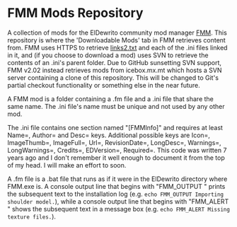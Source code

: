 # FMM Mods Repository
A collection of mods for the ElDewrito community mod manager [FMM](https://github.com/Clef-0/FMM). This repository is where the 'Downloadable Mods' tab in FMM retrieves content from. FMM uses HTTPS to retrieve [links2.txt](https://github.com/Clef-0/FMM-Mods/blob/master/meta/links2.txt) and each of the .ini files linked in it, and (if you choose to download a mod) uses SVN to retrieve the contents of an .ini's parent folder. Due to GitHub sunsetting SVN support, FMM v2.02 instead retrieves mods from icebox.mx.mt which hosts a SVN server containing a clone of this repository. This will be changed to Git's partial checkout functionality or something else in the near future.

A FMM mod is a folder containing a .fm file and a .ini file that share the same name. The .ini file's name must be unique and not used by any other mod.

The .ini file contains one section named "[FMMInfo]" and requires at least Name=, Author= and Desc= keys. Additional possible keys are Icon=, ImageThumb=, ImageFull=, Url=, RevisionDate=, LongDesc=, Warnings=, LongWarnings=, Credits=, EDVersion=, Required=. This code was written 7 years ago and I don't remember it well enough to document it from the top of my head. I will make an effort to soon.

A .fm file is a .bat file that runs as if it were in the ElDewrito directory where FMM.exe is. A console output line that begins with "FMM_OUTPUT " prints the subsequent text to the installation log (e.g. ``echo FMM_OUTPUT Importing shoulder model.``), while a console output line that begins with "FMM_ALERT " shows the subsequent text in a message box (e.g. ``echo FMM_ALERT Missing texture files.``).

